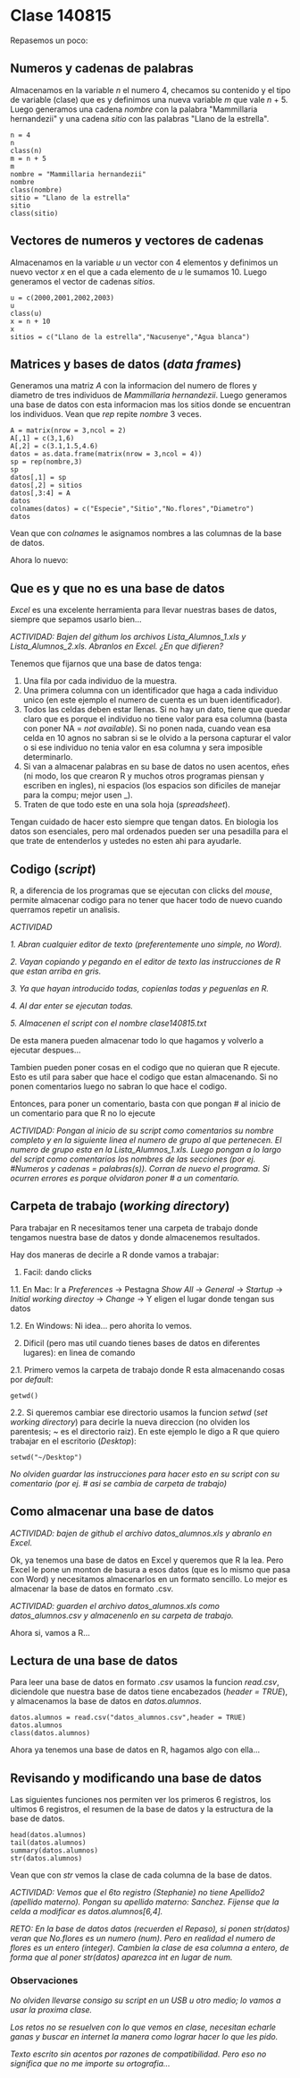 # Clase 140815

Repasemos un poco:

## Numeros y cadenas de palabras
Almacenamos en la variable _n_ el numero 4, checamos su contenido y el tipo de variable (clase) que es y definimos una nueva variable _m_ que vale _n_ + 5. Luego generamos una cadena _nombre_ con la palabra "Mammillaria hernandezii" y una cadena _sitio_ con las palabras "Llano de la estrella".
```{r, echo=FALSE}
n = 4
n
class(n)
m = n + 5
m
nombre = "Mammillaria hernandezii"
nombre
class(nombre)
sitio = "Llano de la estrella"
sitio
class(sitio)
```

## Vectores de numeros y vectores de cadenas
Almacenamos en la variable _u_ un vector con 4 elementos y definimos un nuevo vector _x_ en el que a cada elemento de _u_ le sumamos 10. Luego generamos el vector de cadenas _sitios_.
```{r, echo=FALSE}
u = c(2000,2001,2002,2003)
u
class(u)
x = n + 10
x
sitios = c("Llano de la estrella","Nacusenye","Agua blanca")
```

## Matrices y bases de datos (_data frames_)
Generamos una matriz _A_ con la informacion del numero de flores y diametro de tres individuos de _Mammillaria hernandezii_. Luego generamos una base de datos con esta informacion mas los sitios donde se encuentran los individuos. Vean que _rep_ repite _nombre_ 3 veces.
```{r, echo=FALSE}
A = matrix(nrow = 3,ncol = 2)
A[,1] = c(3,1,6) 
A[,2] = c(3.1,1.5,4.6)
datos = as.data.frame(matrix(nrow = 3,ncol = 4))
sp = rep(nombre,3)
sp
datos[,1] = sp
datos[,2] = sitios
datos[,3:4] = A
datos
colnames(datos) = c("Especie","Sitio","No.flores","Diametro")
datos
```

Vean que con _colnames_ le asignamos nombres a las columnas de la base de datos.

Ahora lo nuevo:

## Que es y que no es una base de datos
_Excel_ es una excelente herramienta para llevar nuestras bases de datos, siempre que sepamos usarlo bien...

_ACTIVIDAD: Bajen del githum los archivos Lista_Alumnos_1.xls y Lista_Alumnos_2.xls. Abranlos en Excel. ¿En que difieren?_

Tenemos que fijarnos que una base de datos tenga:

1. Una fila por cada individuo de la muestra.
2. Una primera columna con un identificador que haga a cada individuo unico (en este ejemplo el numero de cuenta es un buen identificador).
3. Todos las celdas deben estar llenas. Si no hay un dato, tiene que quedar claro que es porque el individuo no tiene valor para esa columna (basta con poner NA = _not available_). Si no ponen nada, cuando vean esa celda en 10 agnos no sabran si se le olvido a la persona capturar el valor o si ese individuo no tenia valor en esa columna y sera imposible determinarlo.
4. Si van a almacenar palabras en su base de datos no usen acentos, eñes (ni modo, los que crearon R y muchos otros programas piensan y escriben en ingles), ni espacios (los espacios son dificiles de manejar para la compu; mejor usen _).
5. Traten de que todo este en una sola hoja (_spreadsheet_).

Tengan cuidado de hacer esto siempre que tengan datos. En biologia los datos son esenciales, pero mal ordenados pueden ser una pesadilla para el que trate de entenderlos y ustedes no esten ahi para ayudarle. 

## Codigo (_script_) 
R, a diferencia de los programas que se ejecutan con clicks del _mouse_, permite almacenar codigo para no tener que hacer todo de nuevo cuando querramos repetir un analisis.

_ACTIVIDAD_

_1. Abran cualquier editor de texto (preferentemente uno simple, no Word)._

_2. Vayan copiando y pegando en el editor de texto las instrucciones de R que estan arriba en gris._

_3. Ya que hayan introducido todas, copienlas todas y peguenlas en R._

_4. Al dar enter se ejecutan todas._

_5. Almacenen el script con el nombre clase140815.txt_

De esta manera pueden almacenar todo lo que hagamos y volverlo a ejecutar despues...

Tambien pueden poner cosas en el codigo que no quieran que R ejecute. Esto es util para saber que hace el codigo que estan almacenando. Si no ponen comentarios luego no sabran lo que hace el codigo.

Entonces, para poner un comentario, basta con que pongan # al inicio de un comentario para que R no lo ejecute

_ACTIVIDAD: Pongan al inicio de su script como comentarios su nombre completo y en la siguiente linea el numero de grupo al que pertenecen. El numero de grupo esta en la Lista_Alumnos_1.xls. Luego pongan a lo largo del script como comentarios los nombres de las secciones (por ej. #Numeros y cadenas = palabras(s)). Corran de nuevo el programa. Si ocurren errores es porque olvidaron poner # a un comentario._

## Carpeta de trabajo (_working directory_)
Para trabajar en R necesitamos tener una carpeta de trabajo donde tengamos nuestra base de datos y donde almacenemos resultados.

Hay dos maneras de decirle a R donde vamos a trabajar:

1. Facil: dando clicks

1.1. En Mac: Ir a _Preferences_ -> Pestagna _Show All_ -> _General_ -> _Startup_ -> _Initial working directoy_ -> _Change_ -> Y eligen el lugar donde tengan sus datos

1.2. En Windows: Ni idea... pero ahorita lo vemos.

2. Dificil (pero mas util cuando tienes bases de datos en diferentes lugares): en linea de comando

2.1. Primero vemos la carpeta de trabajo donde R esta almacenando cosas por _default_:
```{r, echo=FALSE}
getwd()
```
2.2. Si queremos cambiar ese directorio usamos la funcion _setwd_ (_set working directory_) para decirle la nueva direccion (no olviden los parentesis; ~ es el directorio raiz). En este ejemplo le digo a R que quiero trabajar en el escritorio (_Desktop_):
```{r, echo=FALSE}
setwd("~/Desktop")
```

_No olviden guardar las instrucciones para hacer esto en su script con su comentario (por ej. # asi se cambia de carpeta de trabajo)_

## Como almacenar una base de datos

_ACTIVIDAD: bajen de github el archivo datos_alumnos.xls y abranlo en Excel._

Ok, ya tenemos una base de datos en Excel y queremos que R la lea. Pero Excel le pone un monton de basura a esos datos (que es lo mismo que pasa con Word) y necesitamos almacenarlos en un formato sencillo. Lo mejor es almacenar la base de datos en formato .csv.

_ACTIVIDAD: guarden el archivo datos_alumnos.xls como datos_alumnos.csv y almacenenlo en su carpeta de trabajo._

Ahora si, vamos a R...

## Lectura de una base de datos

Para leer una base de datos en formato _.csv_ usamos la funcion _read.csv_, diciendole que nuestra base de datos tiene encabezados (_header = TRUE_), y almacenamos la base de datos en _datos.alumnos_.
```{r, echo=FALSE}
datos.alumnos = read.csv("datos_alumnos.csv",header = TRUE)
datos.alumnos
class(datos.alumnos)
```

Ahora ya tenemos una base de datos en R, hagamos algo con ella...

## Revisando y modificando una base de datos
Las siguientes funciones nos permiten ver los primeros 6 registros, los ultimos 6 registros, el resumen de la base de datos y la estructura de la base de datos. 

```{r, echo=FALSE}
head(datos.alumnos)
tail(datos.alumnos)
summary(datos.alumnos)
str(datos.alumnos)
```

Vean que con _str_ vemos la clase de cada columna de la base de datos.

_ACTIVIDAD: Vemos que el 6to registro (Stephanie) no tiene Apellido2 (apellido materno). Pongan su apellido materno: Sanchez. Fijense que la celda a modificar es datos.alumnos[6,4]._ 

_RETO: En la base de datos datos (recuerden el Repaso), si ponen str(datos) veran que No.flores es un numero (num). Pero en realidad el numero de flores es un entero (integer). Cambien la clase de esa columna a entero, de forma que al poner str(datos) aparezca int en lugar de num._

### Observaciones

_No olviden llevarse consigo su script en un USB u otro medio; lo vamos a usar la proxima clase._

_Los retos no se resuelven con lo que vemos en clase, necesitan echarle ganas y buscar en internet la manera como lograr hacer lo que les pido._

_Texto escrito sin acentos por razones de compatibilidad. Pero eso no significa que no me importe su ortografia..._